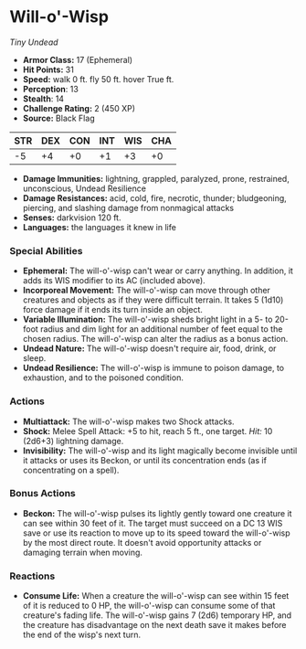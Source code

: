 # Will-o'-Wisp

*Tiny* *Undead*

- **Armor Class:** 17 (Ephemeral)
- **Hit Points:** 31 
- **Speed:** walk 0 ft. fly 50 ft. hover True ft.
- **Perception**: 13
- **Stealth**: 14
- **Challenge Rating:** 2 (450 XP)
- **Source:** Black Flag

| STR | DEX | CON | INT | WIS | CHA |
| --- | --- | --- | --- | --- | --- |
| -5 | +4 | +0 | +1 | +3 | +0 |

- **Damage Immunities:** lightning, grappled, paralyzed, prone, restrained, unconscious, Undead Resilience
- **Damage Resistances:** acid, cold, fire, necrotic, thunder; bludgeoning, piercing, and slashing damage from nonmagical attacks
- **Senses:** darkvision 120 ft.
- **Languages:** the languages it knew in life

### Special Abilities

- **Ephemeral:** The will-o'-wisp can't wear or carry anything. In addition, it adds its WIS modifier to its AC (included above).
- **Incorporeal Movement:** The will-o'-wisp can move through other creatures and objects as if they were difficult terrain. It takes 5 (1d10) force damage if it ends its turn inside an object.
- **Variable Illumination:** The will-o'-wisp sheds bright light in a 5- to 20-foot radius and dim light for an additional number of feet equal to the chosen radius. The will-o'-wisp can alter the radius as a bonus action.
- **Undead Nature:** The will-o'-wisp doesn't require air, food, drink, or sleep.
- **Undead Resilience:** The will-o'-wisp is immune to poison damage, to exhaustion, and to the poisoned condition.

### Actions

- **Multiattack:** The will-o'-wisp makes two Shock attacks.
- **Shock:** Melee Spell Attack: +5 to hit, reach 5 ft., one target. _Hit:_ 10 (2d6+3) lightning damage.
- **Invisibility:** The will-o'-wisp and its light magically become invisible until it attacks or uses its Beckon, or until its concentration ends (as if concentrating on a spell).

### Bonus Actions

- **Beckon:** The will-o'-wisp pulses its lightly gently toward one creature it can see within 30 feet of it. The target must succeed on a DC 13 WIS save or use its reaction to move up to its speed toward the will-o'-wisp by the most direct route. It doesn't avoid opportunity attacks or damaging terrain when moving.

### Reactions

- **Consume Life:** When a creature the will-o'-wisp can see within 15 feet of it is reduced to 0 HP, the will-o'-wisp can consume some of that creature's fading life. The will-o'-wisp gains 7 (2d6) temporary HP, and the creature has disadvantage on the next death save it makes before the end of the wisp's next turn.
